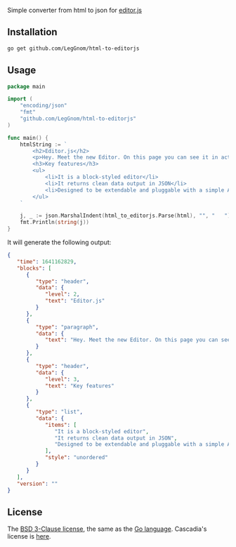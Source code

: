 Simple converter from html to json for [editor.js][editor]

## Installation

```bash
go get github.com/LegGnom/html-to-editorjs
```

## Usage

```go
package main

import (
	"encoding/json"
    "fmt"
    "github.com/LegGnom/html-to-editorjs"
)

func main() {
	htmlString := `
        <h2>Editor.js</h2>
        <p>Hey. Meet the new Editor. On this page you can see it in action — try to edit this text.</p>
        <h3>Key features</h3>
        <ul>
            <li>It is a block-styled editor</li>
            <li>It returns clean data output in JSON</li>
            <li>Designed to be extendable and pluggable with a simple API</li>
        </ul>
	`

	j, _ := json.MarshalIndent(html_to_editorjs.Parse(html), "", "   ")
	fmt.Println(string(j))
}
```

It will generate the following output:

```json 
{
   "time": 1641162829,
   "blocks": [
      {
         "type": "header",
         "data": {
            "level": 2,
            "text": "Editor.js"
         }
      },
      {
         "type": "paragraph",
         "data": {
            "text": "Hey. Meet the new Editor. On this page you can see it in action — try to edit this text."
         }
      },
      {
         "type": "header",
         "data": {
            "level": 3,
            "text": "Key features"
         }
      },
      {
         "type": "list",
         "data": {
            "items": [
               "It is a block-styled editor",
               "It returns clean data output in JSON",
               "Designed to be extendable and pluggable with a simple API"
            ],
            "style": "unordered"
         }
      }
   ],
   "version": ""
}
```

## License

The [BSD 3-Clause license][bsd], the same as the [Go language][golic]. Cascadia's license is [here][caslic].

[editor]: https://editorjs.io/
[golic]: http://golang.org/LICENSE
[bsd]: http://opensource.org/licenses/BSD-3-Clause
[caslic]: https://github.com/andybalholm/cascadia/blob/master/LICENSE
